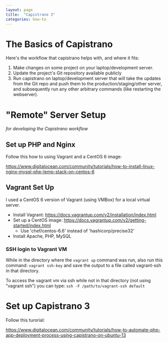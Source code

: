 ```yaml
---
layout: page
title:  "Capistrano 3"
categories: how-to
---
```



# The Basics of Capistrano

Here's the workflow that capistrano helps with, and where it fits:

1. Make changes on some project on your laptop/development server.
2. Update the project's Git repository available publicly
3. Run capistrano on laptop/development server that will take the
   updates from the Git repo and push them to the production/staging/other
   server, and subsequently run any other arbitrary commands (like restarting
   the webserver).


 
# "Remote" Server Setup 
*for developing the Capistrano workflow*

## Set up PHP and Nginx

Follow this how to using Vagrant and a CentOS 6 image:

https://www.digitalocean.com/community/tutorials/how-to-install-linux-nginx-mysql-php-lemp-stack-on-centos-6

## Vagrant Set Up

I used a CentOS 6 version of Vagrant (using VMBox) for a local virtual server.

* Install Vagrant: https://docs.vagrantup.com/v2/installation/index.html
* Set up a CentOS image: https://docs.vagrantup.com/v2/getting-started/index.html
    * Use 'chef/centos-6.6' instead of 'hashicorp/precise32'
* Install Apache, PHP, MySQL

### SSH login to Vagrant VM

While in the directory where the ```vagrant up``` command was run, also run this command: ```vagrant ssh-key``` and save the output to a file called vagrant-ssh in that directory.

To access the vagrant vm via ssh while not in that directory (not using "vagrant ssh") you can type: ```ssh -F /path/to/vagrant-ssh default```





# Set up Capistrano 3

Follow this turorial:

https://www.digitalocean.com/community/tutorials/how-to-automate-php-app-deployment-process-using-capistrano-on-ubuntu-13


